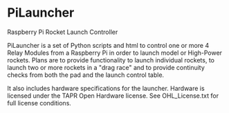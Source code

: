 # PiLauncher
Raspberry Pi Rocket Launch Controller

PiLauncher is a set of Python scripts and html to control one or more 4 Relay Modules from a Raspberry Pi in order to launch
model or High-Power rockets.  Plans are to provide functionality to launch individual rockets, to launch two or more
rockets in a "drag race" and to provide continuity checks from both the pad and the launch control table.

It also includes hardware specifications for the launcher.  Hardware is licensed under the TAPR Open Hardware license.  See OHL_License.txt for full license conditions.
